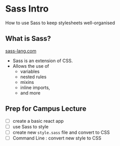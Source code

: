 # Sass Intro
How to use Sass to keep stylesheets well-organised

## What is Sass?
[sass-lang.com](http://sass-lang.com/documentation/file.SASS_REFERENCE.html)
- Sass is an extension of CSS.
- Allows the use of 
  - variables
  - nested rules
  - mixins
  - inline imports,
  - and more

## Prep for Campus Lecture
- [ ] create a basic react app
- [ ] use Sass to style
- [ ] create new `style.sass` file and convert to CSS
- [ ] Command Line : convert new style to CSS
